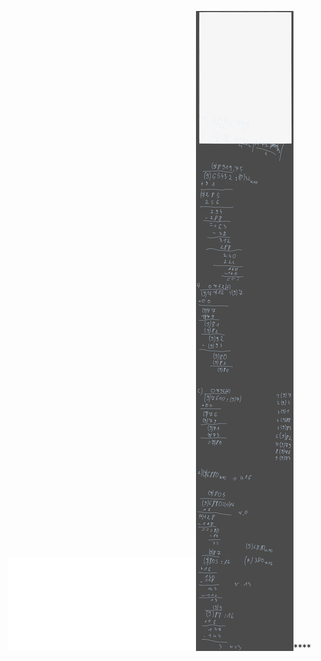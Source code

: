 ![](/Notatki/Semestr%203/Architektura%20komputerów%201/Ćwiczenia/Ćwiczenia%204/lista4.pdf)![](Notatki/Semestr%203/Architektura%20komputerów%201/Ćwiczenia/Ćwiczenia%204/Drawing%202023-11-20%2019.07.55.excalidraw.svg)****